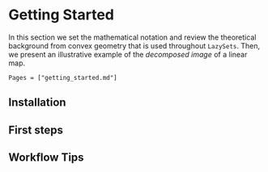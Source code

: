 # Getting Started

In this section we set the mathematical notation and review the theoretical
background from convex geometry that is used throughout `LazySets`.
Then, we present an illustrative example of the *decomposed image*
of a linear map.

```@contents
Pages = ["getting_started.md"]
```

## Installation


## First steps

## Workflow Tips





